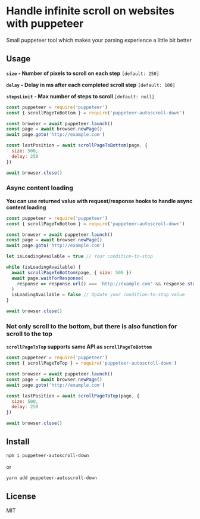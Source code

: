 # Handle infinite scroll on websites with puppeteer

Small puppeteer tool which makes your parsing experience a little bit better

## Usage

**`size` - Number of pixels to scroll on each step** `[default: 250]`

**`delay` - Delay in ms after each completed scroll step** `[default: 100]`

**`stepsLimit` - Max number of steps to scroll** `[default: null]`

```js
const puppeteer = require('puppeteer')
const { scrollPageToBottom } = require('puppeteer-autoscroll-down')

const browser = await puppeteer.launch()
const page = await browser.newPage()
await page.goto('http://example.com')

const lastPosition = await scrollPageToBottom(page, {
  size: 500,
  delay: 250
})

await browser.close()
```

### Async content loading

**You can use returned value with request/response hooks to handle async content loading**

```js
const puppeteer = require('puppeteer')
const { scrollPageToBottom } = require('puppeteer-autoscroll-down')

const browser = await puppeteer.launch()
const page = await browser.newPage()
await page.goto('http://example.com')

let isLoadingAvailable = true // Your condition-to-stop

while (isLoadingAvailable) {
  await scrollPageToBottom(page, { size: 500 })
  await page.waitForResponse(
    response => response.url() === 'http://example.com' && response.status() === 200
  )
  isLoadingAvailable = false // Update your condition-to-stop value
}

await browser.close()
```

### Not only scroll to the bottom, but there is also function for scroll to the top

**`scrollPageToTop` supports same API as `scrollPageToBottom`**

```js
const puppeteer = require('puppeteer')
const { scrollPageToTop } = require('puppeteer-autoscroll-down')

const browser = await puppeteer.launch()
const page = await browser.newPage()
await page.goto('http://example.com')

const lastPosition = await scrollPageToTop(page, {
  size: 500,
  delay: 250
})

await browser.close()
```

## Install

```sh
npm i puppeteer-autoscroll-down
```

or

```sh
yarn add puppeteer-autoscroll-down
```

## License

MIT
